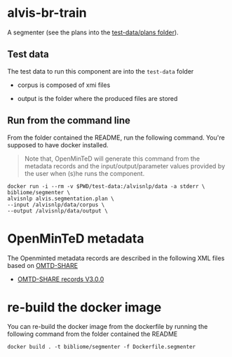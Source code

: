 # alvis-br-train

A segmenter (see the plans into the [test-data/plans folder](test-data/plans)).

## Test data
The test data to run this component are into the `test-data` folder
 
* corpus is composed of xmi files

* output is the folder where the produced files are stored

## Run from the command line

From the folder contained the README, run the following command. You're supposed to have docker installed.
> Note that, OpenMinTeD will generate this command from the metadata records and the input/output/parameter values provided by the user when (s)he runs the component. 

```
docker run -i --rm -v $PWD/test-data:/alvisnlp/data -a stderr \
bibliome/segmenter \
alvisnlp alvis.segmentation.plan \
--input /alvisnlp/data/corpus \
--output /alvisnlp/data/output \
```

# OpenMinTeD metadata

The Openminted metadata records are described in the following XML files based on [OMTD-SHARE](https://openminted.github.io/releases/omtd-share/)
* [OMTD-SHARE records V3.0.0](segmenter.metadata.omtd.v3.0.2)

# re-build the docker image
You can re-build the docker image from the dockerfile by running the following command from the folder contained the README
```
docker build . -t bibliome/segmenter -f Dockerfile.segmenter
```
